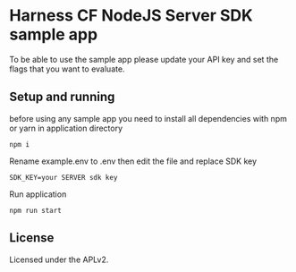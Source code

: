 # Harness CF NodeJS Server SDK sample app

To be able to use the sample app please update your API key and set the flags that you want to evaluate.

## Setup and running

before using any sample app you need to install all dependencies with npm or yarn in application directory
```
npm i
```

Rename example.env to .env then edit the file and replace SDK key
```
SDK_KEY=your SERVER sdk key
```

Run application
```
npm run start
```

## License

Licensed under the APLv2.
